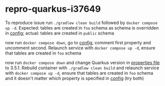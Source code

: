 # repro-quarkus-i37649

To reproduce issue run `./gradlew clean build` followed by `docker compose up -d`. Expected: tables are created in `foo`
schema as schema is overridden in [config](config/application.yaml); actual: tables are created in `public` schema

now run `docker compose down`, go to [config](config/application.yaml), comment first property and uncomment second.
Relaunch service with `docker compose up -d`, ensure that tables are created in `foo` schema

now run `docker compose down` and change Quarkus version in [properties file](gradle.properties) to 3.5.1. Rebuild
container with `./gradlew clean build` and relaunch service with `docker compose up -d`, ensure that tables are created
in `foo` schema and it doesn't matter which property is specified in [config](config/application.yaml) (try both)
